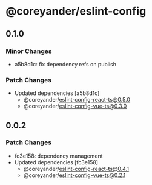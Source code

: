 # @coreyander/eslint-config

## 0.1.0

### Minor Changes

- a5b8d1c: fix dependency refs on publish

### Patch Changes

- Updated dependencies [a5b8d1c]
  - @coreyander/eslint-config-react-ts@0.5.0
  - @coreyander/eslint-config-vue-ts@0.3.0

## 0.0.2

### Patch Changes

- fc3e158: dependency management
- Updated dependencies [fc3e158]
  - @coreyander/eslint-config-react-ts@0.4.1
  - @coreyander/eslint-config-vue-ts@0.2.1
